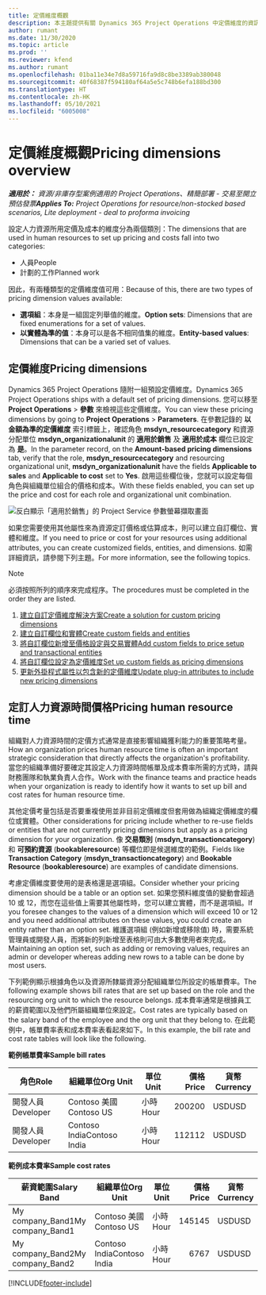 ```yaml
---
title: 定價維度概觀
description: 本主題提供有關 Dynamics 365 Project Operations 中定價維度的資訊。
author: rumant
ms.date: 11/30/2020
ms.topic: article
ms.prod: ''
ms.reviewer: kfend
ms.author: rumant
ms.openlocfilehash: 01ba11e34e7d8a59716fa9d8c8be3389ab380048
ms.sourcegitcommit: 40f68387f594180af64a5e5c748b6efa188bd300
ms.translationtype: HT
ms.contentlocale: zh-HK
ms.lasthandoff: 05/10/2021
ms.locfileid: "6005008"
---
```

# <a name="pricing-dimensions-overview"></a><span data-ttu-id="05828-103">定價維度概觀</span><span class="sxs-lookup"><span data-stu-id="05828-103">Pricing dimensions overview</span></span>

<span data-ttu-id="05828-104">_**適用於：** 資源/非庫存型案例適用的 Project Operations、精簡部署 - 交易至開立預估發票_</span><span class="sxs-lookup"><span data-stu-id="05828-104">_**Applies To:** Project Operations for resource/non-stocked based scenarios, Lite deployment - deal to proforma invoicing_</span></span>

<span data-ttu-id="05828-105">設定人力資源所用定價及成本的維度分為兩個類別：</span><span class="sxs-lookup"><span data-stu-id="05828-105">The dimensions that are used in human resources to set up pricing and costs fall into two categories:</span></span>

- <span data-ttu-id="05828-106">人員</span><span class="sxs-lookup"><span data-stu-id="05828-106">People</span></span>
- <span data-ttu-id="05828-107">計劃的工作</span><span class="sxs-lookup"><span data-stu-id="05828-107">Planned work</span></span>

<span data-ttu-id="05828-108">因此，有兩種類型的定價維度值可用：</span><span class="sxs-lookup"><span data-stu-id="05828-108">Because of this, there are two types of pricing dimension values available:</span></span>

- <span data-ttu-id="05828-109">**選項組**：本身是一組固定列舉值的維度。</span><span class="sxs-lookup"><span data-stu-id="05828-109">**Option sets**: Dimensions that are fixed enumerations for a set of values.</span></span>
- <span data-ttu-id="05828-110">**以實體為準的值**：本身可以是各不相同值集的維度。</span><span class="sxs-lookup"><span data-stu-id="05828-110">**Entity-based values**: Dimensions that can be a varied set of values.</span></span>

## <a name="pricing-dimensions"></a><span data-ttu-id="05828-111">定價維度</span><span class="sxs-lookup"><span data-stu-id="05828-111">Pricing dimensions</span></span>

<span data-ttu-id="05828-112">Dynamics 365 Project Operations 隨附一組預設定價維度。</span><span class="sxs-lookup"><span data-stu-id="05828-112">Dynamics 365 Project Operations ships with a default set of pricing dimensions.</span></span> <span data-ttu-id="05828-113">您可以移至 **Project Operations** > **參數** 來檢視這些定價維度。</span><span class="sxs-lookup"><span data-stu-id="05828-113">You can view these pricing dimensions by going to **Project Operations** > **Parameters**.</span></span> <span data-ttu-id="05828-114">在參數記錄的 **以金額為準的定價維度** 索引標籤上，確認角色 **msdyn_resourcecategory** 和資源分配單位 **msdyn_organizationalunit** 的 **適用於銷售** 及 **適用於成本** 欄位已設定為 **是**。</span><span class="sxs-lookup"><span data-stu-id="05828-114">In the parameter record, on the **Amount-based pricing dimensions** tab, verify that the role, **msdyn_resourcecategory** and resourcing organizational unit, **msdyn_organizationalunit** have the fields **Applicable to sales** and **Applicable to cost** set to **Yes**.</span></span> <span data-ttu-id="05828-115">啟用這些欄位後，您就可以設定每個角色與組織單位組合的價格和成本。</span><span class="sxs-lookup"><span data-stu-id="05828-115">With these fields enabled, you can set up the price and cost for each role and organizational unit combination.</span></span>

![反白顯示「適用於銷售」的 Project Service 參數螢幕擷取畫面](media/PS-OOB-parameters.png)

<span data-ttu-id="05828-117">如果您需要使用其他屬性來為資源定訂價格或估算成本，則可以建立自訂欄位、實體和維度。</span><span class="sxs-lookup"><span data-stu-id="05828-117">If you need to price or cost for your resources using additional attributes, you can create customized fields, entities, and dimensions.</span></span> <span data-ttu-id="05828-118">如需詳細資訊，請參閱下列主題。</span><span class="sxs-lookup"><span data-stu-id="05828-118">For more information, see the following topics.</span></span> 
  
  > [!NOTE]
  > <span data-ttu-id="05828-119">必須按照所列的順序來完成程序。</span><span class="sxs-lookup"><span data-stu-id="05828-119">The procedures must be completed in the order they are listed.</span></span>

1. [<span data-ttu-id="05828-120">建立自訂定價維度解決方案</span><span class="sxs-lookup"><span data-stu-id="05828-120">Create a solution for custom pricing dimensions</span></span>](../sales/create-solution-custompd.md)
2. [<span data-ttu-id="05828-121">建立自訂欄位和實體</span><span class="sxs-lookup"><span data-stu-id="05828-121">Create custom fields and entities</span></span>](create-custom-fields-entities-pricing-dimensions.md)
3. [<span data-ttu-id="05828-122">將自訂欄位新增至價格設定與交易實體</span><span class="sxs-lookup"><span data-stu-id="05828-122">Add custom fields to price setup and transactional entities</span></span>](add-custom-fields-price-setup-transactional-entities.md)
4. [<span data-ttu-id="05828-123">將自訂欄位設定為定價維度</span><span class="sxs-lookup"><span data-stu-id="05828-123">Set up custom fields as pricing dimensions</span></span>](set-up-custom-fields-pricing-dimensions.md)
5. [<span data-ttu-id="05828-124">更新外掛程式屬性以包含新的定價維度</span><span class="sxs-lookup"><span data-stu-id="05828-124">Update plug-in attributes to include new pricing dimensions</span></span>](update-plugin-attributes-pd.md)


## <a name="pricing-human-resource-time"></a><span data-ttu-id="05828-125">定訂人力資源時間價格</span><span class="sxs-lookup"><span data-stu-id="05828-125">Pricing human resource time</span></span>
<span data-ttu-id="05828-126">組織對人力資源時間的定價方式通常是直接影響組織獲利能力的重要策略考量。</span><span class="sxs-lookup"><span data-stu-id="05828-126">How an organization prices human resource time is often an important strategic consideration that directly affects the organization's profitability.</span></span> <span data-ttu-id="05828-127">當您的組織準備好要確定其設定人力資源時間帳單及成本費率所需的方式時，請與財務團隊和執業負責人合作。</span><span class="sxs-lookup"><span data-stu-id="05828-127">Work with the finance teams and practice heads when your organization is ready to identify how it wants to set up bill and cost rates for human resource time.</span></span>

<span data-ttu-id="05828-128">其他定價考量包括是否要重複使用並非目前定價維度但套用做為組織定價維度的欄位或實體。</span><span class="sxs-lookup"><span data-stu-id="05828-128">Other considerations for pricing include whether to re-use fields or entities that are not currently pricing dimensions but apply as a pricing dimension for your organization.</span></span> <span data-ttu-id="05828-129">像 **交易類別** (**msdyn_transactioncategory**) 和 **可預約資源** (**bookableresource**) 等欄位即是候選維度的範例。</span><span class="sxs-lookup"><span data-stu-id="05828-129">Fields like **Transaction Category** (**msdyn_transactioncategory**) and **Bookable Resource** (**bookableresource**) are examples of candidate dimensions.</span></span> 

<span data-ttu-id="05828-130">考慮定價維度要使用的是表格還是選項組。</span><span class="sxs-lookup"><span data-stu-id="05828-130">Consider whether your pricing dimension should be a table or an option set.</span></span> <span data-ttu-id="05828-131">如果您預料維度值的變動會超過 10 或 12，而您在這些值上需要其他屬性時，您可以建立實體，而不是選項組。</span><span class="sxs-lookup"><span data-stu-id="05828-131">If you foresee changes to the values of a dimension which will exceed 10 or 12 and you need additional attributes on these values, you could create an entity rather than an option set.</span></span> <span data-ttu-id="05828-132">維護選項組 (例如新增或移除值) 時，需要系統管理員或開發人員，而將新的列新增至表格則可由大多數使用者來完成。</span><span class="sxs-lookup"><span data-stu-id="05828-132">Maintaining an option set, such as adding or removing values, requires an admin or developer whereas adding new rows to a table can be done by most users.</span></span>

<span data-ttu-id="05828-133">下列範例顯示根據角色以及資源所隸屬資源分配組織單位所設定的帳單費率。</span><span class="sxs-lookup"><span data-stu-id="05828-133">The following example shows bill rates that are set up based on the role and the resourcing org unit to which the resource belongs.</span></span> <span data-ttu-id="05828-134">成本費率通常是根據員工的薪資範圍以及他們所屬組織單位來設定。</span><span class="sxs-lookup"><span data-stu-id="05828-134">Cost rates are typically based on the salary band of the employee and the org unit that they belong to.</span></span> <span data-ttu-id="05828-135">在此範例中，帳單費率表和成本費率表看起來如下。</span><span class="sxs-lookup"><span data-stu-id="05828-135">In this example, the bill rate and cost rate tables will look like the following.</span></span>

<span data-ttu-id="05828-136">**範例帳單費率**</span><span class="sxs-lookup"><span data-stu-id="05828-136">**Sample bill rates**</span></span>

| <span data-ttu-id="05828-137">角色</span><span class="sxs-lookup"><span data-stu-id="05828-137">Role</span></span>        | <span data-ttu-id="05828-138">組織單位</span><span class="sxs-lookup"><span data-stu-id="05828-138">Org Unit</span></span>    |<span data-ttu-id="05828-139">單位</span><span class="sxs-lookup"><span data-stu-id="05828-139">Unit</span></span>      |<span data-ttu-id="05828-140">價格</span><span class="sxs-lookup"><span data-stu-id="05828-140">Price</span></span>      |<span data-ttu-id="05828-141">貨幣</span><span class="sxs-lookup"><span data-stu-id="05828-141">Currency</span></span>  |
| ------------|-------------|----------|----------:|----------|
| <span data-ttu-id="05828-142">開發人員</span><span class="sxs-lookup"><span data-stu-id="05828-142">Developer</span></span>   | <span data-ttu-id="05828-143">Contoso 美國</span><span class="sxs-lookup"><span data-stu-id="05828-143">Contoso US</span></span>  |<span data-ttu-id="05828-144">小時</span><span class="sxs-lookup"><span data-stu-id="05828-144">Hour</span></span> | <span data-ttu-id="05828-145">200</span><span class="sxs-lookup"><span data-stu-id="05828-145">200</span></span>|<span data-ttu-id="05828-146">USD</span><span class="sxs-lookup"><span data-stu-id="05828-146">USD</span></span>     |
| <span data-ttu-id="05828-147">開發人員</span><span class="sxs-lookup"><span data-stu-id="05828-147">Developer</span></span>   | <span data-ttu-id="05828-148">Contoso India</span><span class="sxs-lookup"><span data-stu-id="05828-148">Contoso India</span></span> |<span data-ttu-id="05828-149">小時</span><span class="sxs-lookup"><span data-stu-id="05828-149">Hour</span></span>|   <span data-ttu-id="05828-150">112</span><span class="sxs-lookup"><span data-stu-id="05828-150">112</span></span>|<span data-ttu-id="05828-151">USD</span><span class="sxs-lookup"><span data-stu-id="05828-151">USD</span></span>     |


<span data-ttu-id="05828-152">**範例成本費率**</span><span class="sxs-lookup"><span data-stu-id="05828-152">**Sample cost rates**</span></span>

| <span data-ttu-id="05828-153">薪資範圍</span><span class="sxs-lookup"><span data-stu-id="05828-153">Salary Band</span></span>     | <span data-ttu-id="05828-154">組織單位</span><span class="sxs-lookup"><span data-stu-id="05828-154">Org Unit</span></span>    |<span data-ttu-id="05828-155">單位</span><span class="sxs-lookup"><span data-stu-id="05828-155">Unit</span></span>      |<span data-ttu-id="05828-156">價格</span><span class="sxs-lookup"><span data-stu-id="05828-156">Price</span></span>      |<span data-ttu-id="05828-157">貨幣</span><span class="sxs-lookup"><span data-stu-id="05828-157">Currency</span></span>  |
| ----------------|-------------|----------|----------:|----------|
| <span data-ttu-id="05828-158">My company_Band1</span><span class="sxs-lookup"><span data-stu-id="05828-158">My company_Band1</span></span> | <span data-ttu-id="05828-159">Contoso 美國</span><span class="sxs-lookup"><span data-stu-id="05828-159">Contoso US</span></span>  |<span data-ttu-id="05828-160">小時</span><span class="sxs-lookup"><span data-stu-id="05828-160">Hour</span></span> | <span data-ttu-id="05828-161">145</span><span class="sxs-lookup"><span data-stu-id="05828-161">145</span></span>|<span data-ttu-id="05828-162">USD</span><span class="sxs-lookup"><span data-stu-id="05828-162">USD</span></span>     |
| <span data-ttu-id="05828-163">My company_Band2</span><span class="sxs-lookup"><span data-stu-id="05828-163">My company_Band2</span></span> | <span data-ttu-id="05828-164">Contoso India</span><span class="sxs-lookup"><span data-stu-id="05828-164">Contoso India</span></span> |<span data-ttu-id="05828-165">小時</span><span class="sxs-lookup"><span data-stu-id="05828-165">Hour</span></span>|   <span data-ttu-id="05828-166">67</span><span class="sxs-lookup"><span data-stu-id="05828-166">67</span></span>|<span data-ttu-id="05828-167">USD</span><span class="sxs-lookup"><span data-stu-id="05828-167">USD</span></span>     |


[!INCLUDE[footer-include](../includes/footer-banner.md)]